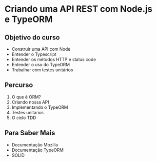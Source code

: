 # Criando uma API REST com Node.js e TypeORM

## Objetivo do curso

- Construir uma API com Node
- Entender o Typescript
- Entender os métodos HTTP e status code
- Entender o uso do TypeORM
- Trabalhar com testes unitários

## Percurso

1. O que é ORM?
2. Criando nossa API
3. Implementando o TypeORM
4. Testes unitários
5. O ciclo TDD

## Para Saber Mais

- Documentação Mozilla
- Documentação TypeORM
- SOLID